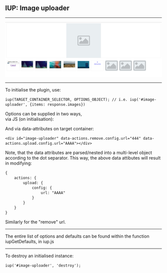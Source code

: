 ## IUP: Image uploader  

-----------------  
![screenshot][screenshot]


----------------  
To initialise the plugin, use:  
```
iup(TARGET_CONTAINER_SELECTOR, OPTIONS_OBJECT); // i.e. iup('#image-uploader', {items: response.images})
```  

Options can be supplied in two ways,  
via JS (on initialisation):

And via data-attributes on target container:  
```
<div id="image-uploader" data-actions.remove.config.url="444" data-actions.upload.config.url="AAAA"></div>  
```   

Note, that the data attributes are parsed/nested into a multi-level object according to the dot separator. This way,
the above data attibutes will result in modifying:   
```
{
    actions: {
        upload: {
            config: {
                url: "AAAA"
            }
        }
    }
}
```  

Similarly for the "remove" url.  

------------------  

The entire list of options and defaults can be found within the function iupGetDefaults, in iup.js

------------------  


To destroy an initialised instance:  
```
iup('#image-uploader', 'destroy');
```   

[screenshot]: https://raw.githubusercontent.com/lesh1k/iup/master/screenshot.png
